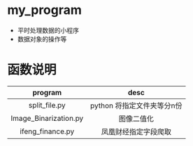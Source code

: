 # my_program
- 平时处理数据的小程序
- 数据对象的操作等

# 函数说明
|program|desc|
|:---:|:---:|
|split_file.py | python 将指定文件夹等分n份 |
|Image_Binarization.py | 图像二值化 |
|ifeng_finance.py|凤凰财经指定字段爬取|